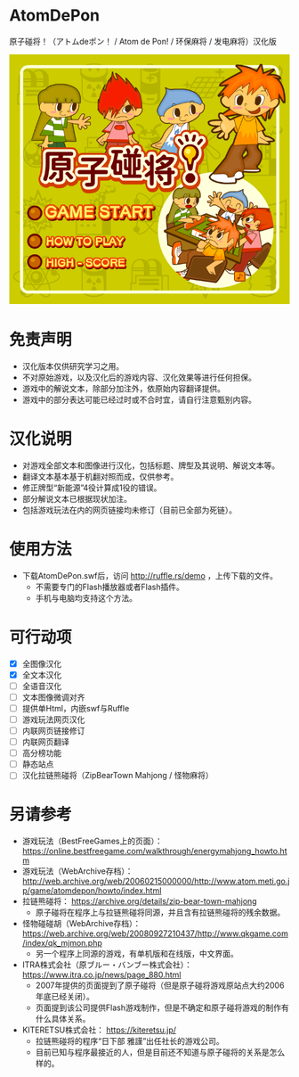 # AtomDePon
原子碰将！（アトムdeポン！ / Atom de Pon! / 环保麻将 / 发电麻将）汉化版

![image](https://github.com/SnDream/AtomDePon/blob/main/ScreenShot.png)

# 免责声明
- 汉化版本仅供研究学习之用。
- 不对原始游戏，以及汉化后的游戏内容、汉化效果等进行任何担保。
- 游戏中的解说文本，除部分加注外，依原始内容翻译提供。
- 游戏中的部分表达可能已经过时或不合时宜，请自行注意甄别内容。

# 汉化说明
- 对游戏全部文本和图像进行汉化，包括标题、牌型及其说明、解说文本等。
- 翻译文本基本基于机翻对照而成，仅供参考。
- 修正牌型“新能源”4役计算成1役的错误。
- 部分解说文本已根据现状加注。
- 包括游戏玩法在内的网页链接均未修订（目前已全部为死链）。

# 使用方法
- 下载AtomDePon.swf后，访问 http://ruffle.rs/demo ，上传下载的文件。
    - 不需要专门的Flash播放器或者Flash插件。
    - 手机与电脑均支持这个方法。

# 可行动项
- [x] 全图像汉化
- [x] 全文本汉化
- [ ] 全语音汉化
- [ ] 文本图像微调对齐
- [ ] 提供单Html，内嵌swf与Ruffle
- [ ] 游戏玩法网页汉化
- [ ] 内联网页链接修订
- [ ] 内联网页翻译
- [ ] 高分榜功能
- [ ] 静态站点
- [ ] 汉化拉链熊碰将（ZipBearTown Mahjong / 怪物麻将）

# 另请参考
- 游戏玩法（BestFreeGames上的页面）：https://online.bestfreegame.com/walkthrough/energymahjong_howto.htm
- 游戏玩法（WebArchive存档）：http://web.archive.org/web/20060215000000/http://www.atom.meti.go.jp/game/atomdepon/howto/index.html
- 拉链熊碰将： https://archive.org/details/zip-bear-town-mahjong
  - 原子碰将在程序上与拉链熊碰将同源，并且含有拉链熊碰将的残余数据。
- 怪物碰碰胡（WebArchive存档）：https://web.archive.org/web/20080927210437/http://www.qkgame.com/index/qk_mjmon.php
  - 另一个程序上同源的游戏，有单机版和在线版，中文界面。
- ITRA株式会社（原ブルー・バンブー株式会社）： https://www.itra.co.jp/news/page_880.html
  - 2007年提供的页面提到了原子碰将（但是原子碰将游戏原站点大约2006年底已经关闭）。
  - 页面提到该公司提供Flash游戏制作，但是不确定和原子碰将游戏的制作有什么具体关系。
- KITERETSU株式会社： https://kiteretsu.jp/ 
  - 拉链熊碰将的程序“日下部 雅謹”出任社长的游戏公司。
  - 目前已知与程序最接近的人，但是目前还不知道与原子碰将的关系是怎么样的。
